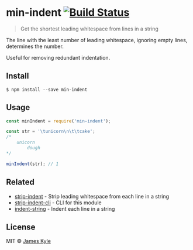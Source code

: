 # min-indent [![Build Status](https://travis-ci.org/thejameskyle/min-indent.svg?branch=master)](https://travis-ci.org/thejameskyle/min-indent)

> Get the shortest leading whitespace from lines in a string

The line with the least number of leading whitespace, ignoring empty lines, determines the number.

Useful for removing redundant indentation.


## Install

```
$ npm install --save min-indent
```


## Usage

```js
const minIndent = require('min-indent');

const str = '\tunicorn\n\t\tcake';
/*
	unicorn
		dough
*/

minIndent(str); // 1
```


## Related

- [strip-indent](https://github.com/sindresorhus/strip-indent) - Strip leading whitespace from each line in a string
- [strip-indent-cli](https://github.com/sindresorhus/strip-indent-cli) - CLI for this module
- [indent-string](https://github.com/sindresorhus/indent-string) - Indent each line in a string


## License

MIT © [James Kyle](https://thejameskyle.com)
